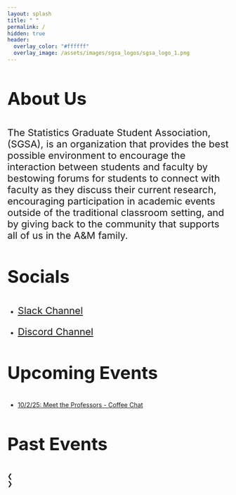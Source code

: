 ```yaml
---
layout: splash
title: " "
permalink: /
hidden: true
header:
  overlay_color: "#ffffff"
  overlay_image: /assets/images/sgsa_logos/sgsa_logo_1.png
---
```


<link rel="stylesheet" href="https://www.w3schools.com/w3css/4/w3.css">
<style>
h1{font-size:64px;}
h2{font-size:48px;}
h3{font-size:40px;}
h4{font-size:30px;}
h5{font-size:26px;}
h6 {font-size: 24px;}
p {font-size: 22px;}
.mySlides1 {display:none}
.mySlides2 {display:none}
.w3-left, .w3-right, .w3-badge {cursor:pointer}
.w3-badge {height:13px;width:13px;padding:0}
</style>


### About Us

The Statistics Graduate Student Association, (SGSA), is an organization that provides the best possible environment to encourage the interaction between students and faculty by bestowing forums for students to connect with faculty as they discuss their current research, encouraging participation in academic events outside of the traditional classroom setting, and by giving back to the community that supports all of us in the A&M family.

### Socials

- [Slack Channel](<https://join.slack.com/t/tamustatistic-fdy2267/shared_invite/zt-3du4v45h1-ZTY5gsAEwk8PR1MY_h9eaA>)

- [Discord Channel](<https://discord.gg/7uw7TCy2>)

### Upcoming Events



- [10/2/25: Meet the Professors - Coffee Chat](<https://tamusgsa.github.io/workflow%20workshop/2025/09/22/workflow-workshop-coffee-chat/>)


<!--

- [SGSA Game Night, 9/27/2024, 5:00pm-7:00pm at the Fisher Bowl](https://urldefense.com/v3/__https://forms.gle/Mp7yF6DTNeZJavoS7__;!!KwNVnqRv!BaaEuGlheW4VZxx5D5aDXPnYPdYYhvUc7CfJdL7G1uZhgiX-ddkLIPNvGQ0iM9IO2StudWWbKCG5LnmdaMLkFe2gij2_hxU$) 

<img src="https://jeroda7105.github.io/tamusgsa.github.io\assets\images\game_night\game_night_09_27_2024\image002.png?raw=true" alt="flyer" width="200"/> <br>


 - [Stat Cafe - Qiyuan Wang, 10/2/2024, 11:30am-12:30pm at BLOC 411](https://urldefense.com/v3/__https://docs.google.com/forms/d/e/1FAIpQLSfXyUsx8bJsenleDXU7jFDU7SO5mSlgg195jmQqUI2sAQoLdQ/viewform?usp=sf_link__;!!KwNVnqRv!H2JhzY_xFod2p5vtAbUMa-KAUP4ZyFbsocZ0XuZIDAarETUZSz4Y-0P7uWbly4fxOLPGID009pRY02Tu$) 

<img src="https://jeroda7105.github.io/tamusgsa.github.io\assets\images\stat_cafe\Wang_Oct_02_2024\StatCafe_Talk_Qiyuan Wang.png?raw=true" alt="flyer" width="200"/> <br>

-->

<!--
<div class="w3-content w3-display-container" style="width:60%">
  <img class="mySlides1" src="https://github.com/tamusgsa/tamusgsa.github.io/blob/master/assets\images\workflow_workshops\Bruce_Nov_14_2024\Bruce_WW_11_14_Flyer.png?raw=true" height="25">
  <img class="mySlides1" src="https://github.com/tamusgsa/tamusgsa.github.io/blob/master/\assets\images\halloween-bbq-24\halloween_party_flyer.png?raw=true" height="25">
  <!-- <button class="w3-button w3-black w3-display-left" onclick="plusDivs(-1, 0)">&#10094;</button>
  <button class="w3-button w3-black w3-display-right" onclick="plusDivs(1, 0)">&#10095;</button> -->
<!--
  <div class="w3-center w3-container w3-section w3-large w3-text-black w3-display-bottommiddle" style="width:100%">
    <div class="w3-left w3-hover-text-white" onclick="plusDivs(-1, 0)">&#10094;</div>
    <div class="w3-right w3-hover-text-white" onclick="plusDivs(1, 0)">&#10095;</div>
    <span class="w3-badge demo1 w3-border w3-transparent w3-hover-white" onclick="currentDiv(1, 0)"></span>
    <span class="w3-badge demo1 w3-border w3-transparent w3-hover-white" onclick="currentDiv(2, 0)"></span>
  </div>
</div>
-->

### Past Events

<div class="w3-content w3-display-container" style="width:60%">
  <img class="mySlides2" src="https://github.com/tamusgsa/tamusgsa.github.io/blob/master/assets\images\fac-app-bbq-24\PXL_20240413_225929466_MP.jpg?raw=true" height="25">
  <img class="mySlides2" src="https://github.com/tamusgsa/tamusgsa.github.io/blob/master/assets\images\game_night\game_night_2_9_2024\new_IMG_6501.jpg?raw=true" height="25">
  <img class="mySlides2" src="https://github.com/tamusgsa/tamusgsa.github.io/blob/master/assets\images\stat_cafe\Carroll_Jan_22_2024\IMG_8648.jpg?raw=true" height="25">
  <img class="mySlides2" src="https://github.com/tamusgsa/tamusgsa.github.io/blob/master/assets\images\workflow_workshops\Vidakovic_Feb_07_2024\IMG_6480.jpeg?raw=true" height="25">
  <img class="mySlides2" src="https://github.com/tamusgsa/tamusgsa.github.io/blob/master/assets/images\halloween_potluck_2023\IMG_0411.JPG?raw=true" height="25">
  <!-- <button class="w3-button w3-black w3-display-left" onclick="plusDivs(-1, 1)">&#10094;</button>
  <button class="w3-button w3-black w3-display-right" onclick="plusDivs(1, 1)">&#10095;</button> -->
    <div class="w3-center w3-container w3-section w3-large w3-text-white w3-display-bottommiddle" style="width:100%">
    <div class="w3-left w3-hover-text-white" onclick="plusDivs(-1, 1)">&#10094;</div>
    <div class="w3-right w3-hover-text-white" onclick="plusDivs(1, 1)">&#10095;</div>
    <span class="w3-badge demo2 w3-border w3-transparent w3-hover-white" onclick="currentDiv(1, 1)"></span>
    <span class="w3-badge demo2 w3-border w3-transparent w3-hover-white" onclick="currentDiv(2, 1)"></span>
    <span class="w3-badge demo2 w3-border w3-transparent w3-hover-white" onclick="currentDiv(3, 1)"></span>
    <span class="w3-badge demo2 w3-border w3-transparent w3-hover-white" onclick="currentDiv(4, 1)"></span>
    <span class="w3-badge demo2 w3-border w3-transparent w3-hover-white" onclick="currentDiv(5, 1)"></span>
  </div>
</div>


<script>
var slideIndex = [1,1];
var slideId = ["mySlides1", "mySlides2"]
var demoId = ["demo1", "demo2"]
//showDivs(1, 0);
showDivs(1, 1);

function plusDivs(n, no) {
  showDivs(slideIndex[no] += n, no);
}

function currentDiv(n, no) {
  showDivs(slideIndex[no] = n, no);
}

/* function showDivs(n, no) {
  var i;
  var x = document.getElementsByClassName(slideId[no]);
  if (n > x.length) {slideIndex[no] = 1}
  if (n < 1) {slideIndex[no] = x.length}
  for (i = 0; i < x.length; i++) {
    x[i].style.display = "none";  
  }
  x[slideIndex[no]-1].style.display = "block";  
}
*/

function showDivs(n, no) {
  var i;
  var x = document.getElementsByClassName(slideId[no]);
  var dots = document.getElementsByClassName(demoId[no]);
  if (n > x.length) {slideIndex[no] = 1}
  if (n < 1) {slideIndex[no] = x.length}
  for (i = 0; i < x.length; i++) {
    x[i].style.display = "none";  
  }
  for (i = 0; i < dots.length; i++) {
    dots[i].className = dots[i].className.replace(" w3-white", "");
  }
  x[slideIndex[no]-1].style.display = "block";   
  dots[slideIndex[no]-1].className += " w3-white";
}

</script>





